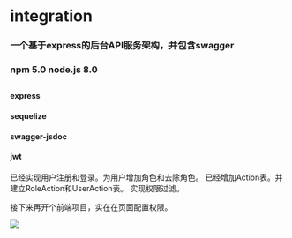 # integration
### 一个基于express的后台API服务架构，并包含swagger
### npm  5.0 node.js 8.0

##

#### express
#### sequelize
#### swagger-jsdoc
#### jwt

已经实现用户注册和登录。为用户增加角色和去除角色。
已经增加Action表。并建立RoleAction和UserAction表。
实现权限过滤。

接下来再开个前端项目，实在在页面配置权限。

![](https://github.com/guosen88100300/integration/blob/master/public/Markdown/swagger.png)




